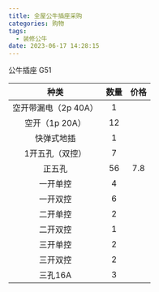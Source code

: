 ```yaml
---
title: 全屋公牛插座采购
categories: 购物
tags:
  - 装修公牛
date: 2023-06-17 14:28:15
---
```


公牛插座 G51

|         种类         | 数量 | 价格 |
| :------------------: | :--: | :--: |
| 空开带漏电（2p 40A） |  1   |      |
|    空开（1p 20A）    |  12  |      |
|      快弹式地插      |  1   |      |
|   1开五孔（双控）    |  7   |      |
|        正五孔        |  56  | 7.8  |
|       一开单控       |  4   |      |
|       一开双控       |  6   |      |
|       二开单控       |  2   |      |
|       二开双控       |  1   |      |
|       三开单控       |  2   |      |
|       三开双控       |  2   |      |
|       三孔16A        |  3   |      |